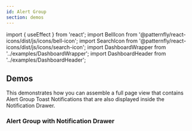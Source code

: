 ```yaml
---
id: Alert Group
section: demos
---
```


import { useEffect } from 'react';
import BellIcon from '@patternfly/react-icons/dist/js/icons/bell-icon';
import SearchIcon from '@patternfly/react-icons/dist/js/icons/search-icon';
import DashboardWrapper from '../examples/DashboardWrapper';
import DashboardHeader from '../examples/DashboardHeader';


## Demos

This demonstrates how you can assemble a full page view that contains Alert Group Toast Notifications that are also displayed inside the Notification Drawer.

### Alert Group with Notification Drawer

```ts file='./AlertGroupDemo.tsx' isFullscreen
```